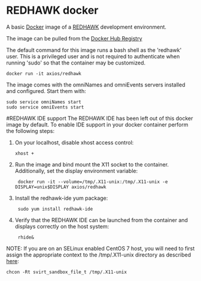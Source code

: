 # REDHAWK docker
A basic [Docker](https://www.docker.com/) image of a [REDHAWK](http://redhawksdr.org) development environment.

The image can be pulled from the [Docker Hub Registry](https://registry.hub.docker.com/u/axios/redhawk/)

The default command for this image runs a bash shell as the 'redhawk' user.  This is a privileged user and is not required to authenticate when running 'sudo' so that the container may be customized.

    docker run -it axios/redhawk

The image comes with the omniNames and omniEvents servers installed and configured.  Start them with:

    sudo service omniNames start
    sudo service omniEvents start

#REDHAWK IDE support
The REDHAWK IDE has been left out of this docker image by default.  To enable IDE support in your docker container perform the following steps:

1.  On your localhost, disable xhost access control:

        xhost +

2. Run the image and bind mount the X11 socket to the container.  Additionally, set the display environment variable:

        docker run -it --volume=/tmp/.X11-unix:/tmp/.X11-unix -e DISPLAY=unix$DISPLAY axios/redhawk

3. Install the redhawk-ide yum package:

        sudo yum install redhawk-ide

4. Verify that the REDHAWK IDE can be launched from the container and displays correctly on the host system:

        rhide&

NOTE: If you are on an SELinux enabled CentOS 7 host, you will need to first assign the appropriate context to the /tmp/.X11-unix directory as described [here]( https://access.redhat.com/documentation/en-US/Red_Hat_Enterprise_Linux/7/html/Resource_Management_and_Linux_Containers_Guide/sec-Sharing_Data_Across_Containers.html):

    chcon -Rt svirt_sandbox_file_t /tmp/.X11-unix
